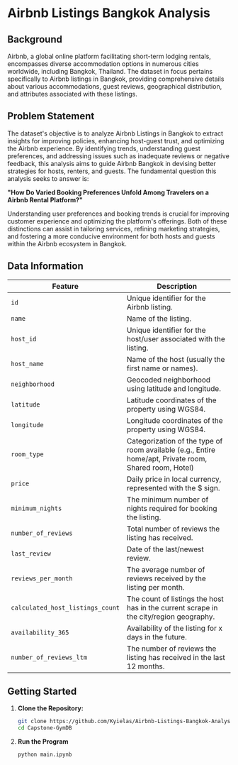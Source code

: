 # Airbnb Listings Bangkok Analysis

## **Background**
Airbnb, a global online platform facilitating short-term lodging rentals, encompasses diverse accommodation options in numerous cities worldwide, including Bangkok, Thailand. The dataset in focus pertains specifically to Airbnb listings in Bangkok, providing comprehensive details about various accommodations, guest reviews, geographical distribution, and attributes associated with these listings.

## **Problem Statement**
The dataset's objective is to analyze Airbnb Listings in Bangkok to extract insights for improving policies, enhancing host-guest trust, and optimizing the Airbnb experience. By identifying trends, understanding guest preferences, and addressing issues such as inadequate reviews or negative feedback, this analysis aims to guide Airbnb Bangkok in devising better strategies for hosts, renters, and guests. The fundamental question this analysis seeks to answer is:

**"How Do Varied Booking Preferences Unfold Among Travelers on a Airbnb Rental Platform?"**

Understanding user preferences and booking trends is crucial for improving customer experience and optimizing the platform's offerings. Both of these distinctions can assist in tailoring services, refining marketing strategies, and fostering a more conducive environment for both hosts and guests within the Airbnb ecosystem in Bangkok.

## **Data Information**

| **Feature**               | **Description**                                                                             |
|---------------------------|---------------------------------------------------------------------------------------------|
| `id`                      | Unique identifier for the Airbnb listing.                                                    |
| `name`                    | Name of the listing.                                                                        |
| `host_id`                 | Unique identifier for the host/user associated with the listing.                             |
| `host_name`               | Name of the host (usually the first name or names).                                          |
| `neighborhood`            | Geocoded neighborhood using latitude and longitude.                                           |
| `latitude`                | Latitude coordinates of the property using WGS84.                                             |
| `longitude`               | Longitude coordinates of the property using WGS84.                                            |
| `room_type`               | Categorization of the type of room available (e.g., Entire home/apt, Private room, Shared room, Hotel) |
| `price`                   | Daily price in local currency, represented with the $ sign.                                    |
| `minimum_nights`          | The minimum number of nights required for booking the listing.                                 |
| `number_of_reviews`       | Total number of reviews the listing has received.                                             |
| `last_review`             | Date of the last/newest review.                                                              |
| `reviews_per_month`       | The average number of reviews received by the listing per month.                               |
| `calculated_host_listings_count` | The count of listings the host has in the current scrape in the city/region geography.      |
| `availability_365`        | Availability of the listing for x days in the future.                                          |
| `number_of_reviews_ltm`   | The number of reviews the listing has received in the last 12 months.                          |

## Getting Started

1. **Clone the Repository:**

   ```bash
   git clone https://github.com/Kyielas/Airbnb-Listings-Bangkok-Analysis.git
   cd Capstone-GymDB

2. **Run the Program**

   ```bash
   python main.ipynb
